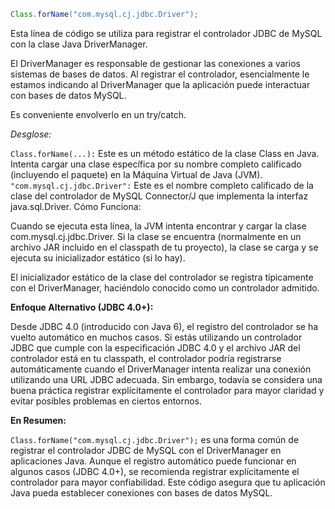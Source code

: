 ```java
Class.forName("com.mysql.cj.jdbc.Driver");
```
Esta línea de código se utiliza para registrar el controlador JDBC de MySQL con la clase Java DriverManager.  

El DriverManager es responsable de gestionar las conexiones a varios sistemas de bases de datos.
Al registrar el controlador, esencialmente le estamos indicando al DriverManager que la aplicación puede interactuar con bases de datos MySQL.

Es conveniente envolverlo en un try/catch.

*Desglose:*


`Class.forName(...):` Este es un método estático de la clase Class en Java. Intenta cargar una clase específica por su nombre completo calificado (incluyendo el paquete) en la Máquina Virtual de Java (JVM).  
`"com.mysql.cj.jdbc.Driver":` Este es el nombre completo calificado de la clase del controlador de MySQL Connector/J que implementa la interfaz java.sql.Driver.
Cómo Funciona:

Cuando se ejecuta esta línea, la JVM intenta encontrar y cargar la clase com.mysql.cj.jdbc.Driver.
Si la clase se encuentra (normalmente en un archivo JAR incluido en el classpath de tu proyecto), la clase se carga y se ejecuta su inicializador estático (si lo hay).  

El inicializador estático de la clase del controlador se registra típicamente con el DriverManager, haciéndolo conocido como un controlador admitido.

**Enfoque Alternativo (JDBC 4.0+):**

Desde JDBC 4.0 (introducido con Java 6), el registro del controlador se ha vuelto automático en muchos casos.
Si estás utilizando un controlador JDBC que cumple con la especificación JDBC 4.0 y el archivo JAR del controlador está en tu classpath, el controlador podría registrarse automáticamente cuando el DriverManager intenta realizar una conexión utilizando una URL JDBC adecuada.
Sin embargo, todavía se considera una buena práctica registrar explícitamente el controlador para mayor claridad y evitar posibles problemas en ciertos entornos.

**En Resumen:**

`Class.forName("com.mysql.cj.jdbc.Driver");` es una forma común de registrar el controlador JDBC de MySQL con el DriverManager en aplicaciones Java.
Aunque el registro automático puede funcionar en algunos casos (JDBC 4.0+), se recomienda registrar explícitamente el controlador para mayor confiabilidad.
Este código asegura que tu aplicación Java pueda establecer conexiones con bases de datos MySQL.